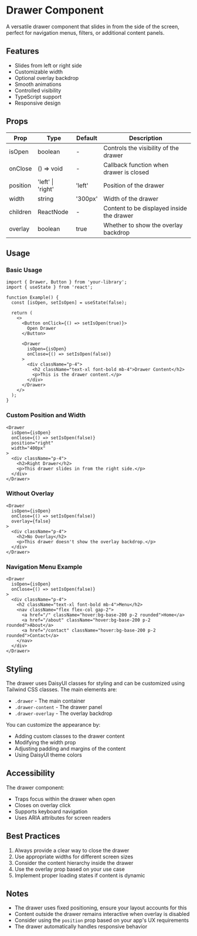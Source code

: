 # Drawer Component

A versatile drawer component that slides in from the side of the screen, perfect for navigation menus, filters, or additional content panels.

## Features

- Slides from left or right side
- Customizable width
- Optional overlay backdrop
- Smooth animations
- Controlled visibility
- TypeScript support
- Responsive design

## Props

| Prop | Type | Default | Description |
|------|------|---------|-------------|
| isOpen | boolean | - | Controls the visibility of the drawer |
| onClose | () => void | - | Callback function when drawer is closed |
| position | 'left' \| 'right' | 'left' | Position of the drawer |
| width | string | '300px' | Width of the drawer |
| children | ReactNode | - | Content to be displayed inside the drawer |
| overlay | boolean | true | Whether to show the overlay backdrop |

## Usage

### Basic Usage

```tsx
import { Drawer, Button } from 'your-library';
import { useState } from 'react';

function Example() {
  const [isOpen, setIsOpen] = useState(false);

  return (
    <>
      <Button onClick={() => setIsOpen(true)}>
        Open Drawer
      </Button>

      <Drawer
        isOpen={isOpen}
        onClose={() => setIsOpen(false)}
      >
        <div className="p-4">
          <h2 className="text-xl font-bold mb-4">Drawer Content</h2>
          <p>This is the drawer content.</p>
        </div>
      </Drawer>
    </>
  );
}
```

### Custom Position and Width

```tsx
<Drawer
  isOpen={isOpen}
  onClose={() => setIsOpen(false)}
  position="right"
  width="400px"
>
  <div className="p-4">
    <h2>Right Drawer</h2>
    <p>This drawer slides in from the right side.</p>
  </div>
</Drawer>
```

### Without Overlay

```tsx
<Drawer
  isOpen={isOpen}
  onClose={() => setIsOpen(false)}
  overlay={false}
>
  <div className="p-4">
    <h2>No Overlay</h2>
    <p>This drawer doesn't show the overlay backdrop.</p>
  </div>
</Drawer>
```

### Navigation Menu Example

```tsx
<Drawer
  isOpen={isOpen}
  onClose={() => setIsOpen(false)}
>
  <div className="p-4">
    <h2 className="text-xl font-bold mb-4">Menu</h2>
    <nav className="flex flex-col gap-2">
      <a href="/" className="hover:bg-base-200 p-2 rounded">Home</a>
      <a href="/about" className="hover:bg-base-200 p-2 rounded">About</a>
      <a href="/contact" className="hover:bg-base-200 p-2 rounded">Contact</a>
    </nav>
  </div>
</Drawer>
```

## Styling

The drawer uses DaisyUI classes for styling and can be customized using Tailwind CSS classes. The main elements are:

- `.drawer` - The main container
- `.drawer-content` - The drawer panel
- `.drawer-overlay` - The overlay backdrop

You can customize the appearance by:
- Adding custom classes to the drawer content
- Modifying the width prop
- Adjusting padding and margins of the content
- Using DaisyUI theme colors

## Accessibility

The drawer component:
- Traps focus within the drawer when open
- Closes on overlay click
- Supports keyboard navigation
- Uses ARIA attributes for screen readers

## Best Practices

1. Always provide a clear way to close the drawer
2. Use appropriate widths for different screen sizes
3. Consider the content hierarchy inside the drawer
4. Use the overlay prop based on your use case
5. Implement proper loading states if content is dynamic

## Notes

- The drawer uses fixed positioning, ensure your layout accounts for this
- Content outside the drawer remains interactive when overlay is disabled
- Consider using the `position` prop based on your app's UX requirements
- The drawer automatically handles responsive behavior
